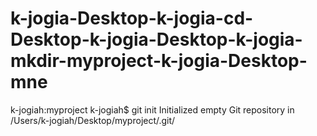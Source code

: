 # k-jogia-Desktop-k-jogia-cd-Desktop-k-jogia-Desktop-k-jogia-mkdir-myproject-k-jogia-Desktop-mne
k-jogiah:myproject k-jogiah$ git init  Initialized empty Git repository in /Users/k-jogiah/Desktop/myproject/.git/
